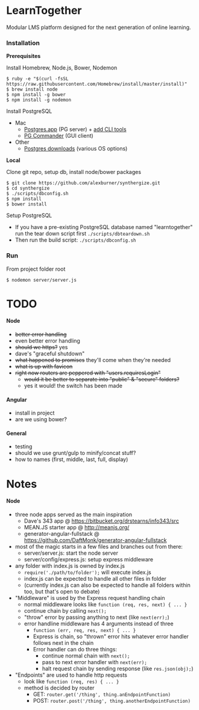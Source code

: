 LearnTogether
===========

Modular LMS platform designed for the next generation of online learning.
  
### Installation

**Prerequisites**

Install Homebrew, Node.js, Bower, Nodemon
```
$ ruby -e "$(curl -fsSL https://raw.githubusercontent.com/Homebrew/install/master/install)"
$ brew install node
$ npm install -g bower
$ npm install -g nodemon
```

Install PostgreSQL 
- Mac  
  - [Postgres.app](http://postgresapp.com/) (PG server) + [add CLI tools](http://postgresapp.com/documentation/cli-tools.html)
  - [PG Commander](https://eggerapps.at/pgcommander/) (GUI client)  
- Other
  - [Postgres downloads](http://www.postgresql.org/download/) (various OS options)  

**Local**

Clone git repo, setup db, install node/bower packages
```
$ git clone https://github.com/alexburner/synthergize.git
$ cd synthergize
$ ./scripts/dbconfig.sh
$ npm install
$ bower install
```

Setup PostgreSQL
- If you have a pre-existing PostgreSQL database named "learntogether" run the tear down script first `./scripts/dbteardown.sh`
- Then run the build script: `./scripts/dbconfig.sh`



### Run

From project folder root
```
$ nodemon server/server.js
```


TODO
===========  

#### Node  
- ~~better error handling~~
- even better error handling
- ~~should we https?~~ yes
- dave's "graceful shutdown"
- ~~what happened to promises~~ they'll come when they're needed
- ~~what is up with favicon~~
- ~~right now routers are peppered with "users.requiresLogin"~~
	- ~~would it be better to separate into "public" & "secure" folders?~~
	- yes it would! the switch has been made

#### Angular  
- install in project
- are we using bower?

#### General
- testing
- should we use grunt/gulp to minify/concat stuff?
- how to names (first, middle, last, full, display)

Notes
===========  

#### Node  
- three node apps served as the main inspiration
	- Dave's 343 app @ https://bitbucket.org/drstearns/info343/src
	- MEAN.JS starter app @ http://meanjs.org/
	- generator-angular-fullstack @ https://github.com/DaftMonk/generator-angular-fullstack
- most of the magic starts in a few files and branches out from there:
	- server/server.js: start the node server
	- server/config/express.js: setup express middleware
- any folder with index.js is owned by index.js
	- `require('./path/to/folder');` will execute index.js
	- index.js can be expected to handle all other files in folder
	- (currently index.js can also be expected to handle all folders within too, but that's open to debate)
- "Middleware" is used by the Express request handling chain
	- normal middleware looks like `function (req, res, next) { ... }`
	- continue chain by calling `next();`
	- "throw" error by passing anything to next (like `next(err);`)
	- error handline middleware has 4 arguments instead of three
		- `function (err, req, res, next) { ... }`
		- Express is chain, so "thrown" error hits whatever error handler follows next in the chain
		- Error handler can do three things: 
			- continue normal chain with `next();`
			- pass to next error handler with `next(err);`
			- halt request chain by sending response (like `res.json(obj);`)
- "Endpoints" are used to handle http requests
	- look like `function (req, res) { ... }`
	- method is decided by router
		- GET: `router.get('/thing', thing.anEndpointFunction)`
		- POST: `router.post('/thing', thing.anotherEndpointFunction)`
